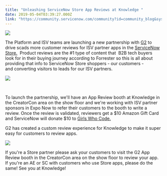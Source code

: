 ```yaml
---
title: "Unleashing ServiceNow Store App Reviews at Knowledge "
date: 2019-05-04T03:39:27.000Z
link: "https://community.servicenow.com/community?id=community_blog&sys_id=a8aeb084db9dff840be6a345ca9619c1"
---
```

<p><img style="max-width: 100%; max-height: 480px;" src="https://community.servicenow.com/d9170940db5133c40be6a345ca961975.iix" /></p>
<p>The Platform and ISV teams are launching a new partnership with <a href="https://www.g2.com/" rel="nofollow">G2</a> to drive scads more customer reviews for ISV partner apps in the <a href="https://store.servicenow.com/sn_appstore_store.do#!/store/home" rel="nofollow">ServiceNow Store.</a>  Product reviews are the #1 type of content that  B2B tech buyers look for in their buying journey according to Forrester so this is all about providing that info to ServiceNow Store shoppers - our customers -  and converting visitors to leads for our ISV partners.  </p>
<p><img style="max-width: 100%; max-height: 480px;" src="https://community.servicenow.com/6ccf30c8db9dff840be6a345ca9619f1.iix" /></p>
<p> </p>
<p>To launch the partnership, we&#39;ll have an App Review booth at Knowledge in the CreatorCon area on the show floor and we&#39;re working with ISV partner sponsors in Expo Now to refer their customers to the booth to write a review. Once the review is validated, reviewers get a $10 Amazon Gift Card and ServiceNow will donate $10 to <a href="https://girlswhocode.com/" rel="nofollow">Girls Who Code.</a></p>
<p>G2 has created a custom review experience for Knowledge to make it super easy for customers to review apps.</p>
<p><img style="max-width: 100%; max-height: 480px;" src="https://community.servicenow.com/597709c0db5133c40be6a345ca961954.iix" /></p>
<p>If you&#39;re a Store partner please ask your customers to visit the G2 App Review booth in the CreatorCon area on the show floor to review your app. If you&#39;re an AE or SC with customers who use Store apps, please do the same! See you at Knowledge! </p>